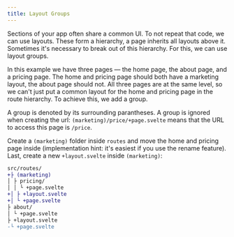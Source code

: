```yaml
---
title: Layout Groups
---
```


Sections of your app often share a common UI. To not repeat that code, we can use layouts. These form a hierarchy, a page inherits all layouts above it. Sometimes it's necessary to break out of this hierarchy. For this, we can use layout groups.

In this example we have three pages — the home page, the about page, and a pricing page. The home and pricing page should both have a marketing layout, the about page should not. All three pages are at the same level, so we can't just put a common layout for the home and pricing page in the route hierarchy. To achieve this, we add a group.

A group is denoted by its surrounding parantheses. A group is ignored when creating the url: `(marketing)/price/+page.svelte` means that the URL to access this page is `/price`.

Create a `(marketing)` folder inside `routes` and move the home and pricing page inside (implementation hint: it's easiest if you use the rename feature). Last, create a new `+layout.svelte` inside `(marketing)`:

```diff
src/routes/
+├ (marketing)
│ ├ pricing/
│ │ └ +page.svelte
+│ ├ +layout.svelte
+│ └ +page.svelte
├ about/
│ └ +page.svelte
├ +layout.svelte
-└ +page.svelte
```
